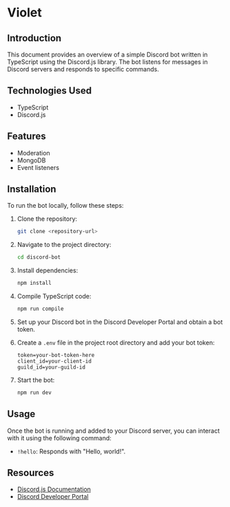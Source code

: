 # Violet

## Introduction

This document provides an overview of a simple Discord bot written in TypeScript using the Discord.js library. The bot listens for messages in Discord servers and responds to specific commands.

## Technologies Used

- TypeScript
- Discord.js

## Features

- Moderation
- MongoDB
- Event listeners

## Installation

To run the bot locally, follow these steps:

1. Clone the repository:

    ```bash
    git clone <repository-url>
    ```

2. Navigate to the project directory:

    ```bash
    cd discord-bot
    ```

3. Install dependencies:

    ```bash
    npm install
    ```

4. Compile TypeScript code:

    ```bash
    npm run compile
    ```

5. Set up your Discord bot in the Discord Developer Portal and obtain a bot token.

6. Create a `.env` file in the project root directory and add your bot token:

    ```env
    token=your-bot-token-here
    client_id=your-client-id
    guild_id=your-guild-id
    ```

7. Start the bot:

    ```bash
    npm run dev
    ```

## Usage

Once the bot is running and added to your Discord server, you can interact with it using the following command:

- `!hello`: Responds with "Hello, world!".

## Resources

- [Discord.js Documentation](https://discord.js.org/#/docs/main/stable/general/welcome)
- [Discord Developer Portal](https://discord.com/developers/applications)
